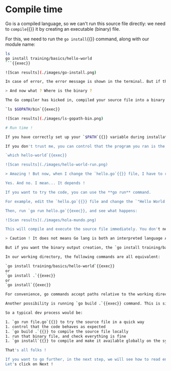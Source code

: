 # Compile time

Go is a compiled language, so we can't run this source file directly: we need to `compile`{{}} it by creating an executable (binary) file.

For this, we need to run the `go install`{{}} command, along with our module name:

```bash
ls
go install training/basics/hello-world
```{{exec}}

![Scan results](./images/go-install.png)

In case of error, the error message is shown in the terminal. But if this command is successful (which should be), it will print nothing.

> And now what ? Where is the binary ?

The Go compiler has kicked in, compiled your source file into a binary file, and stored it inside `$GOPATH/bin`{{}} directory:  

`ls $GOPATH/bin`{{exec}}  

![Scan results](./images/ls-gopath-bin.png)

# Run time !

If you have correctly set up your `$PATH`{{}} variable during installation steps, you should be able to run your amazing program using `hello-world`{{exec}} command.

If you don't trust me, you can control that the program you ran is the one located under `$GOPATH/bin` directory too:  

`which hello-world`{{exec}}  

![Scan results](./images/hello-world-run.png)

> Amazing ! But now, when I change the `hello.go`{{}} file, I have to re-run the freaking long `go install`{{}} command every time ?

Yes. And no. I mean... It depends !

If you want to try the code, you can use the **go run** command.

For example, edit the `hello.go`{{}} file and change the `"Hello World !"`{{}} (English) string to `"Hola Mundo !"` (Spanish).

Then, run `go run hello.go`{{exec}}, and see what happens:

![Scan results](./images/hola-mundo.png)

This will compile and execute the source file immediately. You don't need to compile it first, which is handy during the development process.

> Caution ! It does not means Go lang is both an interpreted language AND a compiled language. It's a compiled language. When executing **go run**, an intermediate binary file is created in a temporary directory, but you don't notice it.

But if you want the binary output creation, the `go install training/basics/hello-world`{{}} command from earlier can be shortened.

In our working directory, the following commands are all equivalent:

`go install training/basics/hello-world`{{exec}}  
or  
`go install .`{{exec}}  
or  
`go install`{{exec}}  

For convenience, go commands accept paths relative to the working directory, and default to the package in the current working directory if no other path is given.

Another possibility is running `go build .`{{exec}} command. This is similar to `go run`{{exec}} as it will create a binary file, but this file will be placed in the current directory, instead of **$GOPATH/bin** directory for **go install**.

So a typical dev process would be:

1. `go run file.go`{{}} to try the source file in a quick way
1. control that the code behaves as expected
1. `go build .`{{}} to compile the source file locally
1. run that binary file, and check everything is fine
1. `go install`{{}} to compile and make it available globally on the system

That's all folks ! 

If you want to go further, in the next step, we will see how to read environment variables.  
Let's click on Next !
